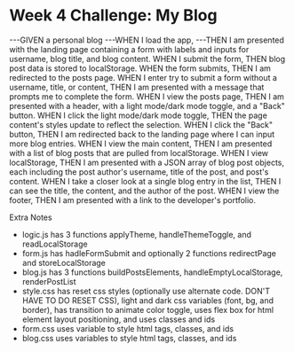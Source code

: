 # Week 4 Challenge: My Blog

---GIVEN a personal blog
---WHEN I load the app,
---THEN I am presented with the landing page containing a form with labels and inputs for username, blog title, and blog content.
WHEN I submit the form,
THEN blog post data is stored to localStorage.
WHEN the form submits,
THEN I am redirected to the posts page.
WHEN I enter try to submit a form without a username, title, or content,
THEN I am presented with a message that prompts me to complete the form.
WHEN I view the posts page,
THEN I am presented with a header, with a light mode/dark mode toggle, and a "Back" button.
WHEN I click the light mode/dark mode toggle,
THEN the page content's styles update to reflect the selection.
WHEN I click the "Back" button,
THEN I am redirected back to the landing page where I can input more blog entries.
WHEN I view the main content,
THEN I am presented with a list of blog posts that are pulled from localStorage.
WHEN I view localStorage,
THEN I am presented with a JSON array of blog post objects, each including the post author's username, title of the post, and post's content.
WHEN I take a closer look at a single blog entry in the list,
THEN I can see the title, the content, and the author of the post.
WHEN I view the footer,
THEN I am presented with a link to the developer's portfolio.

Extra Notes
- logic.js has 3 functions applyTheme, handleThemeToggle, and readLocalStorage
- form.js has hadleFormSubmit and optionally 2 functions redirectPage and storeLocalStorage
- blog.js has 3 functions buildPostsElements, handleEmptyLocalStorage, renderPostList
- style.css has reset css styles (optionally use alternate code. DON'T HAVE TO DO RESET CSS), light and dark css variables (font, bg, and border), has transition to animate color toggle,
    uses flex box for html element layout positioning, and uses classes and ids
- form.css uses variable to style html tags, classes, and ids
- blog.css uses variables to style html tags, classes, and ids